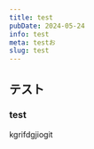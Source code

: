 ```yaml
---
title: test
pubDate: 2024-05-24
info: test
meta: testお
slug: test
---
```

## テスト
### test
kgrifdgjiogit
